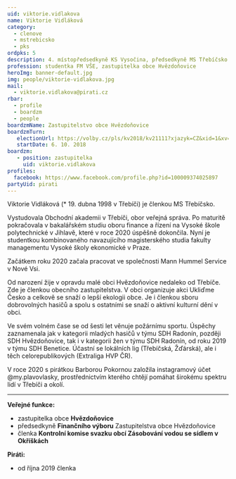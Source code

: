 ```yaml
---
uid: viktorie.vidlakova
name: Viktorie Vidláková
category:
  - clenove
  - mstrebicsko
  - pks
ordpks: 5
description: 4. místopředsedkyně KS Vysočina, předsedkyně MS Třebíčsko
profession: studentka FM VŠE, zastupitelka obce Hvězdoňovice
heroImg: banner-default.jpg
img: people/viktorie-vidlakova.jpg
mail:
  - viktorie.vidlakova@pirati.cz
rbar:
  - profile
  - boardzm
  - people
boardzmName: Zastupitelstvo obce Hvězdoňovice
boardzmTurn:
   electionUrl: https://volby.cz/pls/kv2018/kv21111?xjazyk=CZ&xid=1&xv=23&xdz=1&xnumnuts=6104&xobec=590690&xstrana=0
   startDate: 6. 10. 2018
boardzm:
   - position: zastupitelka
     uid: viktorie.vidlakova
profiles:
  facebook: https://www.facebook.com/profile.php?id=100009374025897
partyUid: pirati
---
```


Viktorie Vidláková (* 19. dubna 1998 v Třebíči) je členkou MS Třebíčsko.

Vystudovala Obchodní akademii v Třebíči, obor veřejná správa. Po maturitě pokračovala v bakalářském studiu oboru finance a řízení na Vysoké škole polytechnické v Jihlavě, které v roce 2020 úspěšně dokončila. Nyní je studentkou kombinovaného navazujícího magisterského studia fakulty managementu Vysoké školy ekonomické v Praze.

Začátkem roku 2020 začala pracovat ve společnosti Mann Hummel Service v Nové Vsi.

Od narození žije v opravdu malé obci Hvězdoňovice nedaleko od Třebíče. Zde je členkou obecního zastupitelstva. V obci organizuje akci Ukliďme Česko a celkově se snaží o lepší ekologii obce. Je i členkou sboru dobrovolných hasičů a spolu s ostatními se snaží o aktivní kulturní dění v obci.

Ve svém volném čase se od šesti let věnuje požárnímu sportu. Úspěchy zaznamenala jak v kategorii mladých hasičů v týmu SDH Radonín, později SDH Hvězdoňovice, tak i v kategorii žen v týmu SDH Radonín, od roku 2019 v týmu SDH Benetice. Účastní se lokálních lig (Třebíčská, Žďárská), ale i těch celorepublikových (Extraliga HVP ČR).

V roce 2020 s pirátkou Barborou Pokornou založila instagramový účet @my.plavovlasky, prostřednictvím kterého chtějí pomáhat širokému spektru lidí v Třebíči a okolí.

---
**Veřejné funkce:**
* zastupitelka obce **Hvězdoňovice**
*	předsedkyně **Finančního výboru** Zastupitelstva obce Hvězdoňovice
*	členka **Kontrolní komise svazku obcí Zásobování vodou se sídlem v Okříškách**

**Piráti:**
* od října 2019 členka
